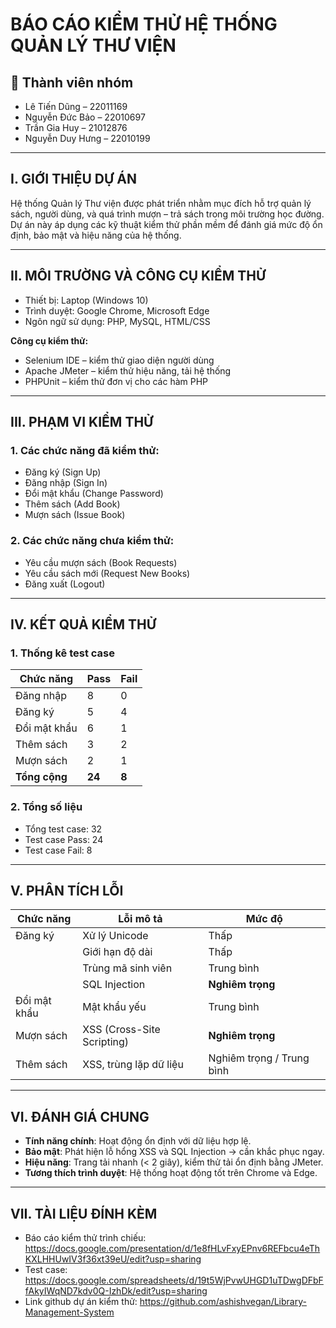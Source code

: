 
# BÁO CÁO KIỂM THỬ HỆ THỐNG QUẢN LÝ THƯ VIỆN

## 👥 Thành viên nhóm
- Lê Tiến Dũng – 22011169  
- Nguyễn Đức Bảo – 22010697 
- Trần Gia Huy – 21012876  
- Nguyễn Duy Hưng – 22010199

---

## I. GIỚI THIỆU DỰ ÁN

Hệ thống Quản lý Thư viện được phát triển nhằm mục đích hỗ trợ quản lý sách, người dùng, và quá trình mượn – trả sách trong môi trường học đường. Dự án này áp dụng các kỹ thuật kiểm thử phần mềm để đánh giá mức độ ổn định, bảo mật và hiệu năng của hệ thống.

---

## II. MÔI TRƯỜNG VÀ CÔNG CỤ KIỂM THỬ

- Thiết bị: Laptop (Windows 10)
- Trình duyệt: Google Chrome, Microsoft Edge
- Ngôn ngữ sử dụng: PHP, MySQL, HTML/CSS

**Công cụ kiểm thử:**
- Selenium IDE – kiểm thử giao diện người dùng
- Apache JMeter – kiểm thử hiệu năng, tải hệ thống
- PHPUnit – kiểm thử đơn vị cho các hàm PHP

---

## III. PHẠM VI KIỂM THỬ

### 1. Các chức năng đã kiểm thử:
- Đăng ký (Sign Up)
- Đăng nhập (Sign In)
- Đổi mật khẩu (Change Password)
- Thêm sách (Add Book)
- Mượn sách (Issue Book)

### 2. Các chức năng chưa kiểm thử:
- Yêu cầu mượn sách (Book Requests)
- Yêu cầu sách mới (Request New Books)
- Đăng xuất (Logout)

---

## IV. KẾT QUẢ KIỂM THỬ

### 1. Thống kê test case

| Chức năng         | Pass | Fail |
|-------------------|------|------|
| Đăng nhập         | 8    | 0    |
| Đăng ký           | 5    | 4    |
| Đổi mật khẩu      | 6    | 1    |
| Thêm sách         | 3    | 2    |
| Mượn sách         | 2    | 1    |
| **Tổng cộng**     | **24** | **8** |

### 2. Tổng số liệu
- Tổng test case: 32
- Test case Pass: 24
- Test case Fail: 8

---

## V. PHÂN TÍCH LỖI

| Chức năng         | Lỗi mô tả                        | Mức độ     |
|-------------------|----------------------------------|------------|
| Đăng ký           | Xử lý Unicode                    | Thấp       |
|                   | Giới hạn độ dài                  | Thấp       |
|                   | Trùng mã sinh viên               | Trung bình |
|                   | SQL Injection                    | **Nghiêm trọng** |
| Đổi mật khẩu      | Mật khẩu yếu                     | Trung bình |
| Mượn sách         | XSS (Cross-Site Scripting)       | **Nghiêm trọng** |
| Thêm sách         | XSS, trùng lặp dữ liệu           | Nghiêm trọng / Trung bình |

---

## VI. ĐÁNH GIÁ CHUNG

- **Tính năng chính**: Hoạt động ổn định với dữ liệu hợp lệ.
- **Bảo mật**: Phát hiện lỗ hổng XSS và SQL Injection → cần khắc phục ngay.
- **Hiệu năng**: Trang tải nhanh (< 2 giây), kiểm thử tải ổn định bằng JMeter.
- **Tương thích trình duyệt**: Hệ thống hoạt động tốt trên Chrome và Edge.

---

## VII. TÀI LIỆU ĐÍNH KÈM

- Báo cáo kiểm thử trình chiếu: https://docs.google.com/presentation/d/1e8fHLvFxyEPnv6REFbcu4eThKXLHHUwIV3f36xt39eU/edit?usp=sharing
- Test case: https://docs.google.com/spreadsheets/d/19t5WjPvwUHGD1uTDwgDFbFfAkyIWqND7kdv0Q-IzhDk/edit?usp=sharing
- Link github dự án kiểm thử: https://github.com/ashishvegan/Library-Management-System